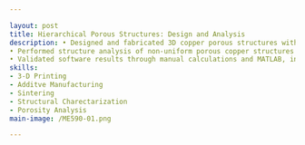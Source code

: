 ```yaml
---

layout: post
title: Hierarchical Porous Structures: Design and Analysis
description: • Designed and fabricated 3D copper porous structures with varying channel diameters. Conducted Microscopic Study using an Electronic Microscope to measure shrinkage percentages across green, pre-sintered, and sintered stages.
• Performed structure analysis of non-uniform porous copper structures using DragonFly software, extracting descriptors such as pore size, V/SA ratio, and volume.
• Validated software results through manual calculations and MATLAB, integrating experimental and computational methods for comprehensive structural characterization.
skills: 
- 3-D Printing
- Additve Manufacturing
- Sintering
- Structural Charectarization
- Porosity Analysis
main-image: /ME590-01.png

---
```

